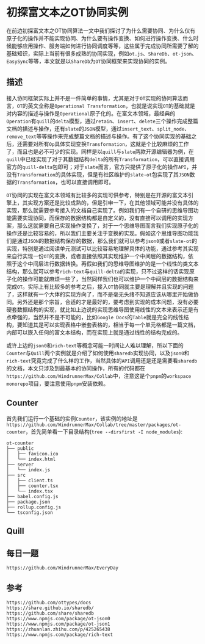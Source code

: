 # 初探富文本之OT协同实例
在前边初探富文本之OT协同算法一文中我们探讨了为什么需要协同、为什么仅有原子化的操作并不能实现协同、为什么要有操作变换、如何进行操作变换、什么时候能够应用操作、服务端如何进行协同调度等等，这些属于完成协同所需要了解的基础知识，实际上当前有很多成熟的协同实现，例如`ot.js`、`ShareDb`、`ot-json`、`EasySync`等等，本文就是以`ShareDb`为`OT`协同框架来实现协同的实例。

## 描述
接入协同框架实际上并不是一件简单的事情，尤其是对于`OT`实现的协同算法而言，`OT`的英文全称是`Operational Transformation`，也就是说实现`OT`的基础就是对内容的描述与操作是`Operational`原子化的。在富文本领域，最经典的`Operation`有`quill`的`delta`模型，通过`retain`、`insert`、`delete`三个操作完成整篇文档的描述与操作，还有`slate`的`JSON`模型，通过`insert_text`、`split_node`、`remove_text`等等操作来完成整篇文档的描述与操作。有了这个协同实现的基础之后，还需要对所有`Op`具体实现变换`Transformation`，这就是个比较麻烦的工作了，而且也是必不可少的实现。同样是以`quill`与`slate`两款开源编辑器为例，在`quill`中已经实现了对于其数据结构`delta`的所有`Transformation`，可以直接调用官方的`quill-delta`包即可；对于`slate`而言，官方只提供了原子化的操作`API`，并没有`Transformation`的具体实现，但是有社区维护的`slate-ot`包实现了其`JSON`数据的`Transformation`，也可以直接调用即可。

`OT`协同的实现在富文本领域有比较多的实现可供参考，特别是在开源的富文本引擎上，其实现方案还是比较成熟的，但是引申一下，在其他领域可能并没有具体的实现，那么就需要参考接入的文档自己实现了。例如我们有一个自研的思维导图功能需要实现协同，而保存的数据结构都是自定义的，没有直接可以调用的实现方案，那么这就需要自己实现操作变换了，对于一个思维导图而言我们实现原子化的操作还是比较容易的，所以我们主要关注于变换的实现。假如这个思维导图功能我们是通过`JSON`的数据结构保存的数据，那么我们就可以参考`json0`或者`slate-ot`的实现，特别是通过阅读单元测试可以比较容易地理解具体的功能，通过参考其实现来自行实现一份`OT`的变换，或者直接依照其实现维护一个中间层的数据结构，依照于这个中间层进行数据转换。再假如我们的思维导图维护的是一个线性的类文本结构，那么就可以参考`rich-text`与`quill-delta`的实现，只不过这样的话实现原子化的操作可能就麻烦一些了，当然同样我们也可以维护一个中间层的数据结构来完成`OT`。实际上有比较多的参考之后，接入`OT`协同就主要是理解并且实现的问题了，这样就有一个大体的实现方向了，而不是毫无头绪不知道应该从哪里开始做协同。另外还是那个宗旨，合适的才是最好的，要考虑到实现的成本问题，没有必要硬套数据结构的实现，就比如上边说的实现思维导图使用线性的文本来表示还是有点牵强的，当然并不是不可能的，比如`Google Docs`的`Table`就是完全的线性结构，要知道其是可以实现表格中嵌套表格的，相当于每一个单元格都是一篇文档，内部可以嵌入任何的富文本结构，而在实现上就是通过线性的结构完成的。

或许上边的`json0`和`rich-text`等概念可能一时间让人难以理解，所以下面的`Counter`与`Quill`两个实例就是介绍了如何使用`sharedb`实现协同，以及`json0`和`rich-text`究竟完成了什么样的工作，当然具体的`API`调用还是还是需要看`sharedb`的文档，本文只涉及到最基本的协同操作，所有的代码都在`https://github.com/WindrunnerMax/Collab`中，注意这是个`pnpm`的`workspace monorepo`项目，要注意使用`pnpm`安装依赖。

## Counter
首先我们运行一个基础的实例`Counter`，该实例的地址是`https://github.com/WindrunnerMax/Collab/tree/master/packages/ot-counter`，首先简单看一下目录结构(`tree --dirsfirst -I node_modules`):

```
ot-counter
├── public
│   ├── favicon.ico
│   └── index.html
├── server
│   └── index.js
├── src
│   ├── client.ts
│   ├── counter.tsx
│   └── index.tsx
├── babel.config.js
├── package.json
├── rollup.config.js
└── tsconfig.json
```




## Quill

## 每日一题

```
https://github.com/WindrunnerMax/EveryDay
```

## 参考

```
https://github.com/ottypes/docs
https://share.github.io/sharedb/
https://github.com/share/sharedb
https://www.npmjs.com/package/ot-json0
https://www.npmjs.com/package/ot-json1
https://zhuanlan.zhihu.com/p/425265438
https://www.npmjs.com/package/rich-text
```

